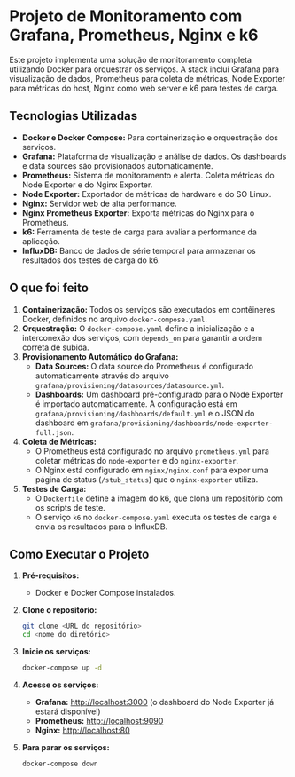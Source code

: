 # Projeto de Monitoramento com Grafana, Prometheus, Nginx e k6

Este projeto implementa uma solução de monitoramento completa utilizando Docker para orquestrar os serviços. A stack inclui Grafana para visualização de dados, Prometheus para coleta de métricas, Node Exporter para métricas do host, Nginx como web server e k6 para testes de carga.

## Tecnologias Utilizadas

- **Docker e Docker Compose:** Para containerização e orquestração dos serviços.
- **Grafana:** Plataforma de visualização e análise de dados. Os dashboards e data sources são provisionados automaticamente.
- **Prometheus:** Sistema de monitoramento e alerta. Coleta métricas do Node Exporter e do Nginx Exporter.
- **Node Exporter:** Exportador de métricas de hardware e do SO Linux.
- **Nginx:** Servidor web de alta performance.
- **Nginx Prometheus Exporter:** Exporta métricas do Nginx para o Prometheus.
- **k6:** Ferramenta de teste de carga para avaliar a performance da aplicação.
- **InfluxDB:** Banco de dados de série temporal para armazenar os resultados dos testes de carga do k6.

## O que foi feito

1.  **Containerização:** Todos os serviços são executados em contêineres Docker, definidos no arquivo `docker-compose.yaml`.
2.  **Orquestração:** O `docker-compose.yaml` define a inicialização e a interconexão dos serviços, com `depends_on` para garantir a ordem correta de subida.
3.  **Provisionamento Automático do Grafana:**
    -   **Data Sources:** O data source do Prometheus é configurado automaticamente através do arquivo `grafana/provisioning/datasources/datasource.yml`.
    -   **Dashboards:** Um dashboard pré-configurado para o Node Exporter é importado automaticamente. A configuração está em `grafana/provisioning/dashboards/default.yml` e o JSON do dashboard em `grafana/provisioning/dashboards/node-exporter-full.json`.
4.  **Coleta de Métricas:**
    -   O Prometheus está configurado no arquivo `prometheus.yml` para coletar métricas do `node-exporter` e do `nginx-exporter`.
    -   O Nginx está configurado em `nginx/nginx.conf` para expor uma página de status (`/stub_status`) que o `nginx-exporter` utiliza.
5.  **Testes de Carga:**
    -   O `Dockerfile` define a imagem do k6, que clona um repositório com os scripts de teste.
    -   O serviço `k6` no `docker-compose.yaml` executa os testes de carga e envia os resultados para o InfluxDB.

## Como Executar o Projeto

1.  **Pré-requisitos:**
    -   Docker e Docker Compose instalados.

2.  **Clone o repositório:**
    ```bash
    git clone <URL do repositório>
    cd <nome do diretório>
    ```

3.  **Inicie os serviços:**
    ```bash
    docker-compose up -d
    ```

4.  **Acesse os serviços:**
    -   **Grafana:** [http://localhost:3000](http://localhost:3000) (o dashboard do Node Exporter já estará disponível)
    -   **Prometheus:** [http://localhost:9090](http://localhost:9090)
    -   **Nginx:** [http://localhost:80](http://localhost:80)

5.  **Para parar os serviços:**
    ```bash
    docker-compose down
    ```